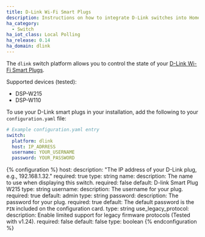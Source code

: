 ```yaml
---
title: D-Link Wi-Fi Smart Plugs
description: Instructions on how to integrate D-Link switches into Home Assistant.
ha_category:
  - Switch
ha_iot_class: Local Polling
ha_release: 0.14
ha_domain: dlink
---
```


The `dlink` switch platform allows you to control the state of your [D-Link Wi-Fi Smart Plugs](https://us.dlink.com/en/consumer/smart-plugs).

Supported devices (tested):

- DSP-W215
- DSP-W110

To use your D-Link smart plugs in your installation, add the following to your `configuration.yaml` file:

```yaml
# Example configuration.yaml entry
switch:
  platform: dlink
  host: IP_ADRRESS
  username: YOUR_USERNAME
  password: YOUR_PASSWORD
```

{% configuration %}
host:
  description: "The IP address of your D-Link plug, e.g., 192.168.1.32."
  required: true
  type: string
name:
  description: The name to use when displaying this switch.
  required: false
  default: D-link Smart Plug W215
  type: string
username:
  description: The username for your plug.
  required: true
  default: admin
  type: string
password:
  description: The password for your plug.
  required: true
  default: The default password is the `PIN` included on the configuration card.
  type: string
use_legacy_protocol:
  description: Enable limited support for legacy firmware protocols (Tested with v1.24).
  required: false
  default: false
  type: boolean
{% endconfiguration %}
